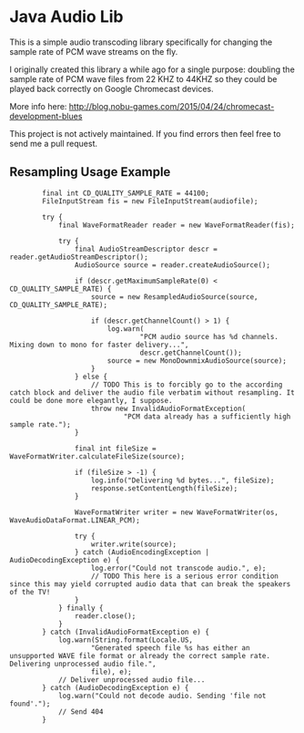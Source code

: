 # Java Audio Lib #

This is a simple audio transcoding library specifically for changing the sample rate of PCM wave streams on the fly.

I originally created this library a while ago for a single purpose: doubling the sample rate of PCM wave files from 22 KHZ to 44KHZ so they could
be played back correctly on Google Chromecast devices.

More info here: http://blog.nobu-games.com/2015/04/24/chromecast-development-blues

This project is not actively maintained. If you find errors then feel free to send me a pull request.

## Resampling Usage Example ##
```
        final int CD_QUALITY_SAMPLE_RATE = 44100;
        FileInputStream fis = new FileInputStream(audiofile);

        try {
            final WaveFormatReader reader = new WaveFormatReader(fis);

            try {
                final AudioStreamDescriptor descr = reader.getAudioStreamDescriptor();
                AudioSource source = reader.createAudioSource();

                if (descr.getMaximumSampleRate(0) < CD_QUALITY_SAMPLE_RATE) {
                    source = new ResampledAudioSource(source, CD_QUALITY_SAMPLE_RATE);

                    if (descr.getChannelCount() > 1) {
                        log.warn(
                                "PCM audio source has %d channels. Mixing down to mono for faster delivery...",
                                descr.getChannelCount());
                        source = new MonoDownmixAudioSource(source);
                    }
                } else {
                    // TODO This is to forcibly go to the according catch block and deliver the audio file verbatim without resampling. It could be done more elegantly, I suppose.
                    throw new InvalidAudioFormatException(
                            "PCM data already has a sufficiently high sample rate.");
                }

                final int fileSize = WaveFormatWriter.calculateFileSize(source);

                if (fileSize > -1) {
                    log.info("Delivering %d bytes...", fileSize);
                    response.setContentLength(fileSize);
                }

                WaveFormatWriter writer = new WaveFormatWriter(os, WaveAudioDataFormat.LINEAR_PCM);

                try {
                    writer.write(source);
                } catch (AudioEncodingException | AudioDecodingException e) {
                    log.error("Could not transcode audio.", e);
                    // TODO This here is a serious error condition since this may yield corrupted audio data that can break the speakers of the TV!
                }
            } finally {
                reader.close();
            }
        } catch (InvalidAudioFormatException e) {
            log.warn(String.format(Locale.US,
                    "Generated speech file %s has either an unsupported WAVE file format or already the correct sample rate. Delivering unprocessed audio file.",
                    file), e);
            // Deliver unprocessed audio file...
        } catch (AudioDecodingException e) {
            log.warn("Could not decode audio. Sending 'file not found'.");
            // Send 404
        }
```
